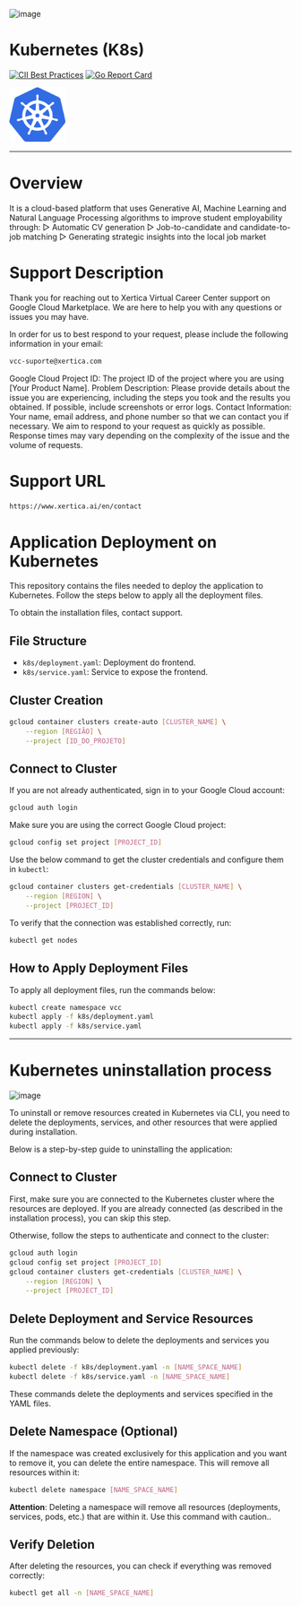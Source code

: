 ![image](https://github.com/user-attachments/assets/a1a596ee-eade-4774-837e-bd46552af9c4)
# Kubernetes (K8s) 

[![CII Best Practices](https://bestpractices.coreinfrastructure.org/projects/569/badge)](https://bestpractices.coreinfrastructure.org/projects/569) [![Go Report Card](https://goreportcard.com/badge/github.com/kubernetes/kubernetes)](https://goreportcard.com/report/github.com/kubernetes/kubernetes)

<img src="https://github.com/kubernetes/kubernetes/raw/master/logo/logo.png" width="100">

----
# Overview

It is a cloud-based platform that uses Generative AI, Machine Learning and Natural Language Processing algorithms to improve student employability through:
▷ Automatic CV generation
▷ Job-to-candidate and candidate-to-job matching
▷ Generating strategic insights into the local job market

# Support Description

Thank you for reaching out to Xertica Virtual Career Center support on Google Cloud Marketplace. We are here to help you with any questions or issues you may have.

In order for us to best respond to your request, please include the following information in your email:
 ```bash
 vcc-suporte@xertica.com
 ```

Google Cloud Project ID: The project ID of the project where you are using [Your Product Name].
Problem Description: Please provide details about the issue you are experiencing, including the steps you took and the results you obtained. If possible, include screenshots or error logs.
Contact Information: Your name, email address, and phone number so that we can contact you if necessary.
We aim to respond to your request as quickly as possible. Response times may vary depending on the complexity of the issue and the volume of requests.

# Support URL
```bash
https://www.xertica.ai/en/contact
```
# Application Deployment on Kubernetes

This repository contains the files needed to deploy the application to Kubernetes. Follow the steps below to apply all the deployment files.

To obtain the installation files, contact support.

## File Structure

- `k8s/deployment.yaml`: Deployment do frontend.
- `k8s/service.yaml`: Service to expose the frontend.

## Cluster Creation

```bash
gcloud container clusters create-auto [CLUSTER_NAME] \
    --region [REGIÃO] \
    --project [ID_DO_PROJETO]
```

## Connect to Cluster

If you are not already authenticated, sign in to your Google Cloud account:

```bash
gcloud auth login
```

Make sure you are using the correct Google Cloud project:

```bash
gcloud config set project [PROJECT_ID]
```

Use the below command to get the cluster credentials and configure them in `kubectl`:

```bash
gcloud container clusters get-credentials [CLUSTER_NAME] \
    --region [REGION] \
    --project [PROJECT_ID]
```

To verify that the connection was established correctly, run:

```bash
kubectl get nodes
```

## How to Apply Deployment Files

To apply all deployment files, run the commands below:

```bash
kubectl create namespace vcc
kubectl apply -f k8s/deployment.yaml
kubectl apply -f k8s/service.yaml
```
----

# Kubernetes uninstallation process

![image](https://github.com/user-attachments/assets/7b08a6f3-ca09-41a3-8522-6c0e4b6acd5a)

To uninstall or remove resources created in Kubernetes via CLI, you need to delete the deployments, services, and other resources that were applied during installation.

Below is a step-by-step guide to uninstalling the application:

## Connect to Cluster

First, make sure you are connected to the Kubernetes cluster where the resources are deployed. If you are already connected (as described in the installation process), you can skip this step.

Otherwise, follow the steps to authenticate and connect to the cluster:

```bash
gcloud auth login
gcloud config set project [PROJECT_ID]
gcloud container clusters get-credentials [CLUSTER_NAME] \
    --region [REGION] \
    --project [PROJECT_ID]
```

## Delete Deployment and Service Resources

Run the commands below to delete the deployments and services you applied previously:

```bash
kubectl delete -f k8s/deployment.yaml -n [NAME_SPACE_NAME]
kubectl delete -f k8s/service.yaml -n [NAME_SPACE_NAME]
```

These commands delete the deployments and services specified in the YAML files.

## Delete Namespace (Optional)

If the namespace was created exclusively for this application and you want to remove it, you can delete the entire namespace. This will remove all resources within it:

```bash
kubectl delete namespace [NAME_SPACE_NAME]
```

**Attention**: Deleting a namespace will remove all resources (deployments, services, pods, etc.) that are within it. Use this command with caution..

## Verify Deletion

After deleting the resources, you can check if everything was removed correctly:

```bash
kubectl get all -n [NAME_SPACE_NAME]
```
